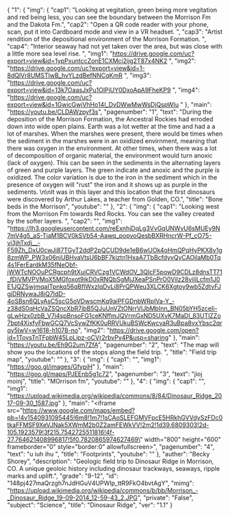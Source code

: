{
    "1": {
        "img": {
            "cap1": "Looking at vegitation, green being more vegitation and red being less, you can see the boundary between the Morrison Fm and the Dakota Fm.", 
            "cap2": "Open a QR code reader with your phone, scan, put it into Cardboard mode and view in a VR headset. ", 
            "cap3": "Artist rendition of the depositional environment of the Morrison Formation. ", 
            "cap4": "Interior seaway had not yet taken over the area, but was close with a little more sea level rise. ", 
            "img1": "https://drive.google.com/uc?export=view&id=1ypPxuntccZonE1CXMcj2ijg2T87x4NK2 ", 
            "img2": "https://drive.google.com/uc?export=view&id=1-8dQlVr8UMSTIwB_hvYLzdBefNNCqKmR ", 
            "img3": "https://drive.google.com/uc?export=view&id=13k7OaasJxPu1OlPjUY0DxoApA9FheKP9 ", 
            "img4": "https://drive.google.com/uc?export=view&id=1GwicGwjVhHo14l_DvDWwMwWsDjQspWIu "
        }, 
        "main": "https://youtu.be/CLDAWzpyf3s", 
        "pagenumber": "1", 
        "text": "During the deposition of the Morrison Formation, the Ancestral Rockies had erroded down into wide open plains. Earth was a lot wetter at the time and had a a lot of marshes. When the marshes were present, there would be times when the sediment in the marshes were in an oxidized envirnment, meaning that there was oxygen in the environment. At other times, when there was a lot of decomposition of organic material, the environment would turn anoxic (lack of oxygen). This can be seen in the sediments in the alternating layers of green and purple layers. The green indicate and anoxic and the purple is oxidized. The color variation is due to the iron in the sediment which in the presence of oxygen will \"rust\" the iron and it shows up as purple in the sediments. \n\nIt was in this layer and this location that the first dinosaurs were discovered by Arthur Lakes, a teacher from Golden, CO.", 
        "title": "Bone beds in the Morrison", 
        "youtube": ""
    }, 
    "2": {
        "img": {
            "cap1": "Looking west from the Morrison Fm towards Red Rocks. You can see the valley created by the softer layers. ", 
            "cap2": "", 
            "img1": "https://lh3.googleusercontent.com/reExnhjDqLg3VvGqUNWvU6sMUEy9N7mV4g5_aS-TiaM1BCV0kSVb54-Aawq_popvoQesbBXRHncrW-Pf_cO75-vi3jhTxdj__-F59Zh_DxU0cwJi87TGyT2ddP2pQCUD9de1eB6wUOk4oHmQPqHyPKX8v1g8zmWP_PW3x06niUBHvaVtsU6bBF7kiztn1HxaA7TbBcfdyvQyCAOjlaMb0Tq4s1FerEardkM35fNeObf-jWWTcNOOuPCRgcph9tXuiCRVCzg1VCWdOV_3QIcF5powD9CDLz8dnsTT71_fDiVMVPVMoX5MGfoxot9ikD0xRNQbSgMjJXeaPSnPrO0ViIz28viliLcfm1J0E1JQZSwjmqaITpnkq56qBflWxzIqDvLi8PrQPWeu3XLCK6Xgtoy9wb5ZdtvFJgjDRNywaJ8iQ7IdD-4oSBsn6QLyAsC5scG5oVDwscmKq9aiPFGDnbWRplVa-Y_-z38dS0qHcVaZSQncXbR7ibB5QJuUnVZtONrrVlJbMbInn_BN05bYH5zceIi-gLwHzx0zbB_V7i4spBnsoFG1ceKNffmJQVrmGxND5UXvK7MaDI_83UTlZZo7bpt4XixfyFbwGCQ7VcSywZfKK0uRRVUkuBSWcKwcvaR3uBpa8vxYbsc2qrqy5lwV=w1618-h1078-no", 
            "img2": "https://drive.google.com/open?id=1TovsTnTFpbW45LpLipz-oCVr2rbvPy4P&usp=sharing"
        }, 
        "main": "https://youtu.be/Eh9G2um7ZfA", 
        "pagenumber": "2", 
        "text": "The map will show you the locations of the stops along the field trip. ", 
        "title": "Field trip map", 
        "youtube": ""
    }, 
    "3": {
        "img": {
            "cap1": "", 
            "img1": "https://goo.gl/images/GfypiH"
        }, 
        "main": "https://goo.gl/maps/PJEEnb5g1c72", 
        "pagenumber": "3", 
        "text": "jioj moinj", 
        "title": "MOrrison fm", 
        "youtube": ""
    }, 
    "4": {
        "img": {
            "cap1": "", 
            "img1": "https://upload.wikimedia.org/wikipedia/commons/8/84/Dinosaur_Ridge_2017-09-30_1587.jpg"
        }, 
        "main": "<iframe src=\"https://www.google.com/maps/embed?pb=!4v1540931095445!6m8!1m7!1sCAoSLEFGMVFpcE5HRkhGVVdySzFDc0tkaFFMSF9XeVJNak5XWmM2b0Z2amFEWkVV!2m2!1d39.6809303!2d-105.1923579!3f215.7542725511816!4f-27.764621408996817!5f0.7820865974627469\" width=\"800\" height=\"600\" frameborder=\"0\" style=\"border:0\" allowfullscreen></iframe>", 
        "pagenumber": "4", 
        "text": "u iuh ihu ", 
        "title": "Footprints", 
        "youtube": ""
    }, 
    "auther": "Becky Shorey", 
    "description": "Geologic field trip to Dinosaur Ridge in Morrison, CO. A unique geoloic history including dinosaur trackways, seaways, ripple marks and uplift.", 
    "grade": "9-12", 
    "id": "148pj427maQrzgh7nJdHGuV4UPWIp_ttR9FkO4bvtAgY", 
    "mimg": "https://upload.wikimedia.org/wikipedia/commons/b/bb/Morrison_-_Dinosaur_Ridge_19-09-2014_12-59-43_2.JPG", 
    "private": "False", 
    "subject": "Science", 
    "title": "Dinosaur Ridge", 
    "ver": "1.1"
}